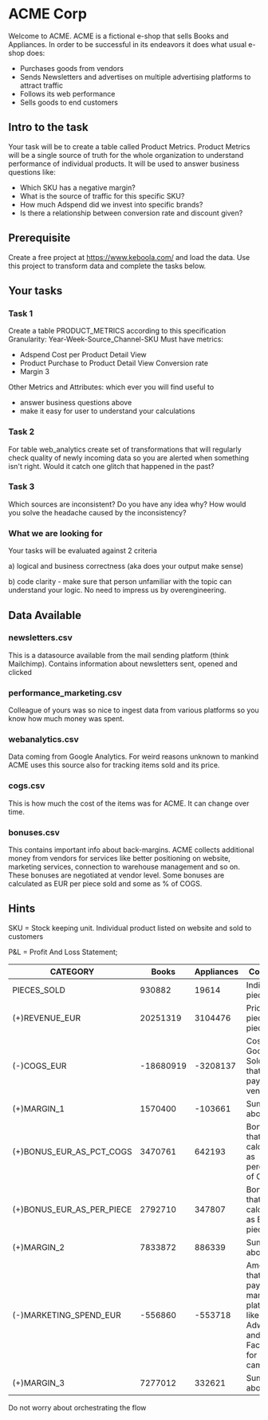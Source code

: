 # ACME Corp

Welcome to ACME. ACME is a fictional e-shop that sells Books and Appliances. In order to be successful in its endeavors it does what usual e-shop does:

- Purchases goods from vendors
- Sends Newsletters and advertises on multiple advertising platforms to attract traffic
- Follows its web performance
- Sells goods to end customers

## Intro to the task

Your task will be to create a table called Product Metrics. Product Metrics will be a single source of truth for the whole organization to understand performance of individual products. It will be used to answer business questions like:

- Which SKU has a negative margin?
- What is the source of traffic for this specific SKU?
- How much Adspend did we invest into specific brands?
- Is there a relationship between conversion rate and discount given?

## Prerequisite

Create a free project at https://www.keboola.com/ and load the data. Use this project to transform data and complete the tasks below.

## Your tasks

### Task 1

Create a table PRODUCT_METRICS according to this specification
Granularity: Year-Week-Source_Channel-SKU
Must have metrics:

- Adspend Cost per Product Detail View
- Product Purchase to Product Detail View Conversion rate
- Margin 3

Other Metrics and Attributes: which ever you will find useful to

- answer business questions above
- make it easy for user to understand your calculations

### Task 2

For table web_analytics create set of transformations that will regularly check quality of newly incoming data so you are alerted when something isn't right. Would it catch one glitch that happened in the past?

### Task 3

Which sources are inconsistent? Do you have any idea why? How would you solve the headache caused by the inconsistency?

### What we are looking for

Your tasks will be evaluated against 2 criteria

a) logical and business correctness (aka does your output make sense)

b) code clarity - make sure that person unfamiliar with the topic can understand your logic. No need to impress us by overengineering.

## Data Available

### newsletters.csv

This is a datasource available from the mail sending platform (think Mailchimp). Contains information about newsletters sent, opened and clicked

### performance_marketing.csv

Colleague of yours was so nice to ingest data from various platforms so you know how much money was spent.

### webanalytics.csv

Data coming from Google Analytics. For weird reasons unknown to mankind ACME uses this source also for tracking items sold and its price.

### cogs.csv

This is how much the cost of the items was for ACME. It can change over time.

### bonuses.csv

This contains important info about back-margins. ACME collects additional money from vendors for services like better positioning on website, marketing services, connection to warehouse management and so on. These bonuses are negotiated at vendor level. Some bonuses are calculated as EUR per piece sold and some as % of COGS.

## Hints

SKU = Stock keeping unit. Individual product listed on website and sold to customers

P&L = Profit And Loss Statement;

| CATEGORY                  | Books     | Appliances | Comment                                                                              |
| ------------------------- | --------- | ---------- | ------------------------------------------------------------------------------------ |
| PIECES_SOLD               | 930882    | 19614      | Individual pieces sold                                                               |
| (+)REVENUE_EUR            | 20251319  | 3104476    | Price per piece x pieces sold                                                        |
| (-)COGS_EUR               | -18680919 | -3208137   | Costs of Goods Sold. Price that ACME pays to its vendors                             |
| (+)MARGIN_1               | 1570400   | -103661    | Sum of the above                                                                     |
| (+)BONUS_EUR_AS_PCT_COGS  | 3470761   | 642193     | Bonuses that are calculated as percentage of COGS.                                   |
| (+)BONUS_EUR_AS_PER_PIECE | 2792710   | 347807     | Bonuses that are calculated as EUR per piece.                                        |
| (+)MARGIN_2               | 7833872   | 886339     | Sum of the above                                                                     |
| (-)MARKETING_SPEND_EUR    | -556860   | -553718    | Amount that ACME pays to marketing platforms like Adwords and Facebook for campaigns |
| (+)MARGIN_3               | 7277012   | 332621     | Sum of the above                                                                     |

Do not worry about orchestrating the flow
